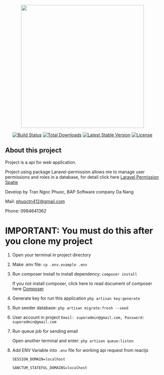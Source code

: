 <p align="center"><a href="https://laravel.com" target="_blank"><img src="https://raw.githubusercontent.com/laravel/art/master/logo-lockup/5%20SVG/2%20CMYK/1%20Full%20Color/laravel-logolockup-cmyk-red.svg" width="400"></a></p>

<p align="center">
<a href="https://travis-ci.org/laravel/framework"><img src="https://travis-ci.org/laravel/framework.svg" alt="Build Status"></a>
<a href="https://packagist.org/packages/laravel/framework"><img src="https://img.shields.io/packagist/dt/laravel/framework" alt="Total Downloads"></a>
<a href="https://packagist.org/packages/laravel/framework"><img src="https://img.shields.io/packagist/v/laravel/framework" alt="Latest Stable Version"></a>
<a href="https://packagist.org/packages/laravel/framework"><img src="https://img.shields.io/packagist/l/laravel/framework" alt="License"></a>
</p>

## About this project

Project is a api for web application.

Project using package Laravel-permission allows me to manage user permissions and roles in a database, for detail click
here [Laravel Permission Spatie](https://spatie.be/docs/laravel-permission/v5/introduction)

Develop by Tran Ngoc Phuoc, BAP Software company Da Nang

Mail: phuoctn412@gmail.com

Phone: 0984641362

# IMPORTANT: You must do this after you clone my project

1. Open your terminal in project directory
2. Make .env file:
   `
   cp .env.example .env
   `
3. Run composer install to install dependency:
   `
   composer install
   `

   If you not install composer, click here to read document of composer here [Composer](https://getcomposer.org)
4. Generate key for run this application
   `
   php artisan key:generate
   `
5. Run seeder database:
   `
   php artisan migrate:fresh --seed
   `
6. User account in project
   `Email: superadmin@gmail.com, Password: superadmin@gmail.com
   `
7. Run queue job for sending email

   Open another terminal and enter: `php artisan queue:listen`
8. Add ENV Variable into `.env` file for working api request from reactjs

   `SESSION_DOMAIN=localhost`

   `SANCTUM_STATEFUL_DOMAINS=localhost`

